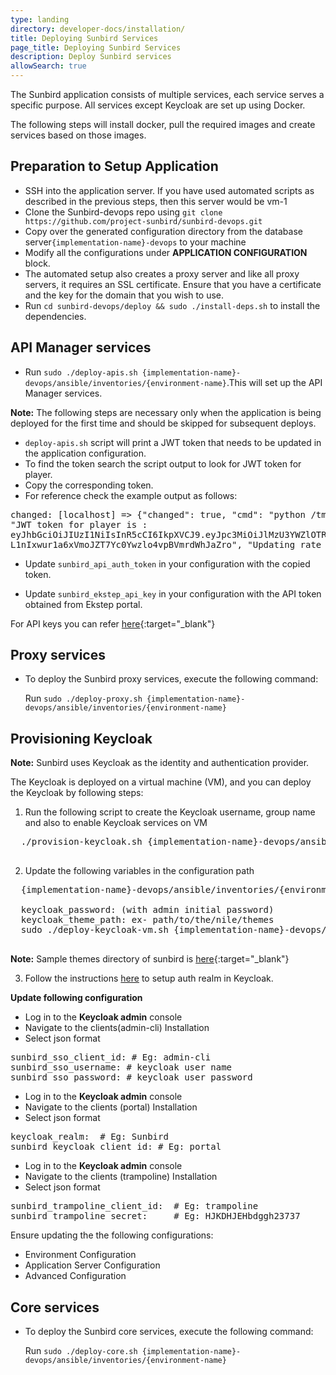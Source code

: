 ```yaml
---
type: landing
directory: developer-docs/installation/
title: Deploying Sunbird Services
page_title: Deploying Sunbird Services
description: Deploy Sunbird services
allowSearch: true
---
```


The Sunbird application consists of multiple services, each service serves a specific purpose. All services except Keycloak are set up using Docker. 

The following steps will install docker, pull the required images and create services based on those images.

## Preparation to Setup Application

- SSH into the application server. If you have used automated scripts as described in the previous steps, then this server would be vm-1
- Clone the Sunbird-devops repo using `git clone https://github.com/project-sunbird/sunbird-devops.git`
- Copy over the generated configuration directory from the database server`{implementation-name}-devops` to your machine
- Modify all the configurations under **APPLICATION CONFIGURATION** block.
- The automated setup also creates a proxy server and like all proxy servers, it requires an SSL certificate. Ensure that you have a certificate and the key for the domain that you wish to use.
- Run `cd sunbird-devops/deploy && sudo ./install-deps.sh` to install the dependencies.

## API Manager services

- Run `sudo ./deploy-apis.sh {implementation-name}-devops/ansible/inventories/{environment-name}`.This will set up the API Manager services.

**Note:** The following steps are necessary only when the application is being deployed for the first time and should be skipped for subsequent deploys.

- `deploy-apis.sh` script will print a JWT token that needs to be updated in the application configuration. 
- To find the token search the script output to look for JWT token for player.
- Copy the corresponding token. 
- For reference check the example output as follows:

<pre>
changed: [localhost] => {"changed": true, "cmd": "python /tmp/kong-api-scripts/kong_consumers.py /tmp/kong_consumers.json....
"JWT token for player is :                            
eyJhbGciOiJIUzI1NiIsInR5cCI6IkpXVCJ9.eyJpc3MiOiJlMzU3YWZlOTRmMjA0YjQxODZjNzNmYzQyMTZmZDExZSJ9.
L1nIxwur1a6xVmoJZT7Yc0Ywzlo4vpBVmrdWhJaZro", "Updating rate_limit for consumer player for API cr......"]}
</pre>

- Update `sunbird_api_auth_token` in your configuration with the copied token.

- Update `sunbird_ekstep_api_key` in your configuration with the API token obtained from Ekstep portal. 

For API keys you can refer [here](developer-docs/installation/medium_scale_deploy#api-keys){:target="_blank"}

## Proxy services

- To deploy the Sunbird proxy services, execute the following command:

  Run `sudo ./deploy-proxy.sh {implementation-name}-devops/ansible/inventories/{environment-name}`

## Provisioning Keycloak 

**Note:** Sunbird uses Keycloak as the identity and authentication provider. 

The Keycloak is deployed on a virtual machine (VM), and you can deploy the Keycloak by following steps:

1. Run the following script to create the Keycloak username, group name and also to enable Keycloak services on VM

  <pre>
  ./provision-keycloak.sh {implementation-name}-devops/ansible/inventories/{environment-name}
  </pre>

2. Update the following variables in the configuration path 

  <pre>
  {implementation-name}-devops/ansible/inventories/{environment-name}/group_vars/{environment-name}
 
  keycloak_password: (with admin initial password)
  keycloak_theme_path: ex- path/to/the/nile/themes
  sudo ./deploy-keycloak-vm.sh {implementation-name}-devops/ansible/inventories/{environment-name}
  </pre>
  
**Note:** Sample themes directory of sunbird is [here](https://github.com/project-sunbird/sunbird-devops/tree/master/ansible/artifacts){:target="_blank"}

3. Follow the instructions [here](developer-docs/installation/keycloak_realm_configuration) to setup auth realm in Keycloak.

**Update following configuration** 

- Log in to the **Keycloak admin** console
- Navigate to the clients(admin-cli) Installation
- Select json format

<pre>
sunbird_sso_client_id: # Eg: admin-cli
sunbird_sso_username: # keycloak user name
sunbird_sso_password: # keycloak user password
</pre>

- Log in to the **Keycloak admin** console
- Navigate to the clients (portal) Installation
- Select json format

<pre>
keycloak_realm:  # Eg: Sunbird
sunbird_keycloak_client_id: # Eg: portal
</pre>

- Log in to the **Keycloak admin** console
- Navigate to the clients (trampoline) Installation
- Select json format

<pre>
sunbird_trampoline_client_id:  # Eg: trampoline
sunbird_trampoline_secret:     # Eg: HJKDHJEHbdggh23737
</pre>

Ensure updating the the following configurations:  

- Environment Configuration
- Application Server Configuration
- Advanced Configuration

## Core services

- To deploy the Sunbird core services, execute the following command:

  Run `sudo ./deploy-core.sh {implementation-name}-devops/ansible/inventories/{environment-name}`
  
